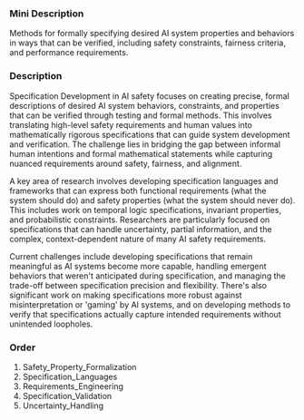 ### Mini Description

Methods for formally specifying desired AI system properties and behaviors in ways that can be verified, including safety constraints, fairness criteria, and performance requirements.

### Description

Specification Development in AI safety focuses on creating precise, formal descriptions of desired AI system behaviors, constraints, and properties that can be verified through testing and formal methods. This involves translating high-level safety requirements and human values into mathematically rigorous specifications that can guide system development and verification. The challenge lies in bridging the gap between informal human intentions and formal mathematical statements while capturing nuanced requirements around safety, fairness, and alignment.

A key area of research involves developing specification languages and frameworks that can express both functional requirements (what the system should do) and safety properties (what the system should never do). This includes work on temporal logic specifications, invariant properties, and probabilistic constraints. Researchers are particularly focused on specifications that can handle uncertainty, partial information, and the complex, context-dependent nature of many AI safety requirements.

Current challenges include developing specifications that remain meaningful as AI systems become more capable, handling emergent behaviors that weren't anticipated during specification, and managing the trade-off between specification precision and flexibility. There's also significant work on making specifications more robust against misinterpretation or 'gaming' by AI systems, and on developing methods to verify that specifications actually capture intended requirements without unintended loopholes.

### Order

1. Safety_Property_Formalization
2. Specification_Languages
3. Requirements_Engineering
4. Specification_Validation
5. Uncertainty_Handling
